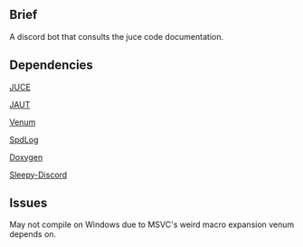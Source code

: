 ## Brief
A discord bot that consults the juce code documentation.

## Dependencies
[JUCE](https://github.com/juce-framework/juce)  

[JAUT](https://github.com/ElandaSunshine/jaut)  

[Venum](https://github.com/ElandaOfficial/venum)  

[SpdLog](https://github.com/gabime/spdlog)  

[Doxygen](https://github.com/doxygen/doxygen)  

[Sleepy-Discord](https://github.com/yourWaifu/sleepy-discord)  

## Issues
May not compile on Windows due to MSVC's weird macro expansion venum depends on.
